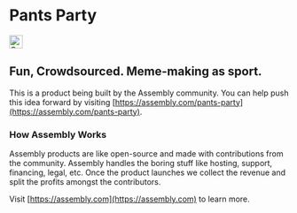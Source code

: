 # Pants Party

<a href="https://assembly.com/pants-party/bounties?utm_campaign=assemblage&utm_source=pants-party&utm_medium=repo_badge"><img src="https://asm-badger.herokuapp.com/pants-party/badges/tasks.svg" height="24px" alt="Open Tasks" /></a>

## Fun, Crowdsourced.  Meme-making as sport. 

This is a product being built by the Assembly community. You can help push this idea forward by visiting [https://assembly.com/pants-party](https://assembly.com/pants-party).

### How Assembly Works

Assembly products are like open-source and made with contributions from the community. Assembly handles the boring stuff like hosting, support, financing, legal, etc. Once the product launches we collect the revenue and split the profits amongst the contributors.

Visit [https://assembly.com](https://assembly.com) to learn more.
